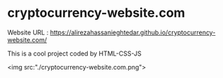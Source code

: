 # cryptocurrency-website.com

Website URL : https://alirezahassanieghtedar.github.io/cryptocurrency-website.com/ <br>

This is a cool project coded by HTML-CSS-JS

<img src:"./cryptocurrency-website.com.png">